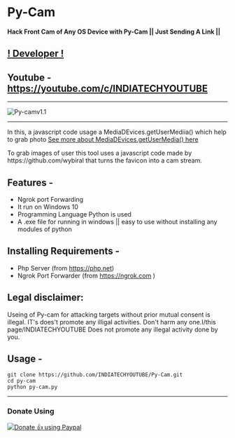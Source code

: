 # Py-Cam

**Hack Front Cam of Any OS Device with Py-Cam || Just Sending A Link ||**
## [! Developer !](https://github.com/INDIATECHYOUTUBE)
## Youtube - https://youtube.com/c/INDIATECHYOUTUBE
***
![Py-camv1.1](https://user-images.githubusercontent.com/56644334/79755363-9f29a280-8336-11ea-8320-8ec6cc6f1a4c.png)
***

In this, a javascript code usage a MediaDEvices.getUserMediia() which help to grab photo [See more about MediaDEvices.getUserMedia() here](https://developer.mozilla.org/en-US/docs/Web/API/MediaDevices/getUserMedia)
<p>To grab images of user this tool uses a javascript code made by https://github.com/wybiral that turns the favicon into a cam stream.</p>

## Features -
 - Ngrok port Forwarding
 - It run on Windows 10
 - Programming Language Python is used 
 - A .exe file for running in windows || easy to use without installing any modules of python
 
## Installing Requirements -
- Php Server (from https://php.net)
- Ngrok Port Forwarder (from https://ngrok.com )

## Legal disclaimer:

Useing of Py-cam for attacking targets without prior mutual consent is illegal. IT's does't promote any illigal activities.
Don't harm any one.I/this page/INDIATECHYOUTUBE Does not promote any illegal activity done by you.

## Usage -
```
git clone https://github.com/INDIATECHYOUTUBE/Py-Cam.git
cd py-cam
python py-cam.py
```
***
### Donate Using 
<noscript><a href="https://paypal.me/indiatechyoutube"><img alt="Donate 👍 using Paypal" src="https://www.paypalobjects.com/webstatic/mktg/Logo/pp-logo-200px.png"></a></noscript>

